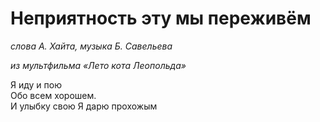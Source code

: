 # Неприятность эту мы переживём
*слова А. Хайта, музыка Б. Савельева*

*из мультфильма «Лето кота Леопольда»*

Я иду и пою  
Обо всем хорошем.    
И улыбку свою
Я дарю прохожым

